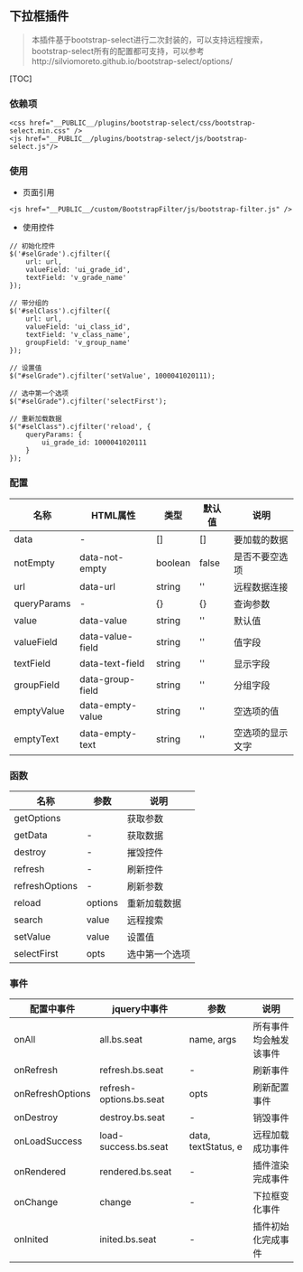 ## 下拉框插件
> 本插件基于bootstrap-select进行二次封装的，可以支持远程搜索，bootstrap-select所有的配置都可支持，可以参考http://silviomoreto.github.io/bootstrap-select/options/

[TOC]

### 依赖项
~~~
<css href="__PUBLIC__/plugins/bootstrap-select/css/bootstrap-select.min.css" />
<js href="__PUBLIC__/plugins/bootstrap-select/js/bootstrap-select.js"/>
~~~

### 使用
* 页面引用
~~~
<js href="__PUBLIC__/custom/BootstrapFilter/js/bootstrap-filter.js" />
~~~

* 使用控件
~~~
// 初始化控件
$('#selGrade').cjfilter({
    url: url,
    valueField: 'ui_grade_id',
    textField: 'v_grade_name'
});

// 带分组的
$('#selClass').cjfilter({
    url: url,
    valueField: 'ui_class_id',
    textField: 'v_class_name',
    groupField: 'v_group_name'
});
~~~

~~~
// 设置值
$("#selGrade").cjfilter('setValue', 1000041020111);
~~~

~~~
// 选中第一个选项
$("#selGrade").cjfilter('selectFirst');
~~~

~~~
// 重新加载数据
$("#selClass").cjfilter('reload', {
    queryParams: {
        ui_grade_id: 1000041020111
    }
});
~~~

### 配置

|  名称  |  HTML属性  |  类型  |  默认值  |  说明  |
|   --   |     --     |   --   |    --    |   --   |
| data | - | [] | [] | 要加载的数据 |
| notEmpty | data-not-empty | boolean | false | 是否不要空选项 |
| url | data-url | string | '' | 远程数据连接 |
| queryParams | - | {} | {} | 查询参数 |
| value | data-value | string | '' | 默认值 |
| valueField | data-value-field | string | '' | 值字段 |
| textField | data-text-field | string | '' | 显示字段 |
| groupField | data-group-field | string | '' | 分组字段 |
| emptyValue | data-empty-value | string | '' | 空选项的值 |
| emptyText | data-empty-text | string | '' | 空选项的显示文字 |

### 函数
|  名称  | 参数 | 说明 |
| -- | -- | -- |
| getOptions |  | 获取参数 |
| getData | - | 获取数据 |
| destroy | - | 摧毁控件 |
| refresh | - | 刷新控件 |
| refreshOptions  | - | 刷新参数 |
| reload | options | 重新加载数据 |
| search | value | 远程搜索 |
| setValue | value | 设置值 |
| selectFirst | opts | 选中第一个选项 |

### 事件
| 配置中事件 | jquery中事件 | 参数 | 说明 |
| -- | -- | -- | -- |
| onAll | all.bs.seat |  name, args  | 所有事件均会触发该事件 |
| onRefresh | refresh.bs.seat   | - | 刷新事件 |
| onRefreshOptions | refresh-options.bs.seat | opts | 刷新配置事件 |
| onDestroy | destroy.bs.seat | - | 销毁事件 |
| onLoadSuccess | load-success.bs.seat | data, textStatus, e | 远程加载成功事件 |
| onRendered | rendered.bs.seat | - | 插件渲染完成事件 |
| onChange | change | - | 下拉框变化事件 |
| onInited | inited.bs.seat | - | 插件初始化完成事件 |